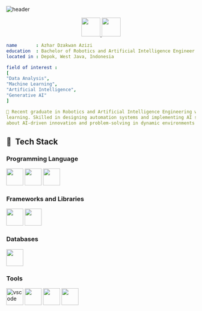 ![header](https://capsule-render.vercel.app/api?type=slice&color=auto&height=300&section=header&text=Hello%20Everyone!&fontSize=60&rotate=20&fontAlignY=30&fontAlign=70)

<p align="center">
  <!-- INSTAGRAM -->  
    <a href="https://www.instagram.com/azhardzakwan/">
        <img height="50" src="https://user-images.githubusercontent.com/46517096/166974368-9798f39f-1f46-499c-b14e-81f0a3f83a06.png"/>
    </a>
  <!-- Linked in -->  
     <a href="https://linkedin/in/azhardzakwan/">
        <img height="50" src="https://media1.tenor.com/m/2ZexrTx-QSQAAAAC/linkedin.gif"/>
    </a>
</p>

```yaml
name       : Azhar Dzakwan Azizi
education  : Bachelor of Robotics and Artificial Intelligence Engineer (Graduated Dec 2024 with GPA 3.66/4.00)
located in : Depok, West Java, Indonesia

field of interest :
[
"Data Analysis",
"Machine Learning",
"Artificial Intelligence",
"Generative AI"
]

🔭 Recent graduate in Robotics and Artificial Intelligence Engineering with practical experience in data analysis, machine
learning. Skilled in designing automation systems and implementing AI solutions that improve efficiency. Passionate
about AI-driven innovation and problem-solving in dynamic environments
```
<h2> 🚀 &nbsp;Tech Stack</h2>

<h3>Programming Language</h3>
<p align="left">
      <!-- Python-->  
      <img src="https://cdn.jsdelivr.net/gh/devicons/devicon@latest/icons/python/python-original-wordmark.svg" width="45" height="45" />
      <!-- SQL -->  
      <img src="https://cdn1.iconfinder.com/data/icons/hawcons/32/700048-icon-89-document-file-sql-1024.png" width="45" height="45" />
      <!--Javascript-->
       <img src="https://cdn.jsdelivr.net/gh/devicons/devicon@latest/icons/javascript/javascript-original.svg" width="45" height="45" />
  
<h3>Frameworks and Libraries</h3>
<p align="left">
    <!-- OPEN CV --> 
    <img src="https://cdn.jsdelivr.net/gh/devicons/devicon@latest/icons/opencv/opencv-original-wordmark.svg" width="45" height="45" />
    <!--Pandas-->
    <img src="https://cdn.jsdelivr.net/gh/devicons/devicon@latest/icons/pandas/pandas-original-wordmark.svg" width="45" height="45"/>      

<h3> Databases </h3>
<p align="left">
      <!--MySQL-->
      <img src="https://cdn.jsdelivr.net/gh/devicons/devicon@latest/icons/mysql/mysql-original.svg" width="45" height="45"/>




<h3>Tools</h3>
<p align="left">
    <!-- VS CODE-->  
<img src="https://cdn.jsdelivr.net/gh/devicons/devicon/icons/vscode/vscode-original.svg" alt="vscode" width="45" height="45"/>
      <!-- Jupyter Notebook-->  
<img src="https://cdn.jsdelivr.net/gh/devicons/devicon@latest/icons/jupyter/jupyter-original-wordmark.svg" width="45" height="45"/>
      <!-- Docker --> 
<img src="https://cdn.jsdelivr.net/gh/devicons/devicon@latest/icons/docker/docker-original-wordmark.svg" width="45" height="45" />
   <!-- Power BI -->  
<img src="https://media.datacamp.com/legacy/v1724169856/image_ff55d03003.png" width="45" height="45" />





          
